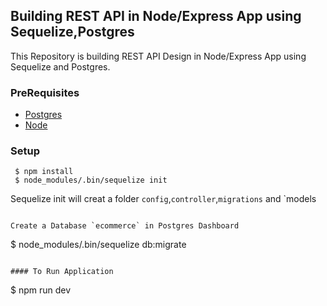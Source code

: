 ## Building REST API in Node/Express App using Sequelize,Postgres

This Repository is building REST API Design in Node/Express App using Sequelize and Postgres.

### PreRequisites
- [Postgres](https://www.postgresql.org/download/)
- [Node](https://nodejs.org/en/download/)

### Setup
```
 $ npm install
 $ node_modules/.bin/sequelize init
```
Sequelize init will creat a folder `config`,`controller`,`migrations` and `models
```

Create a Database `ecommerce` in Postgres Dashboard

```
$ node_modules/.bin/sequelize db:migrate      
```

#### To Run Application

```
$ npm run dev
```

